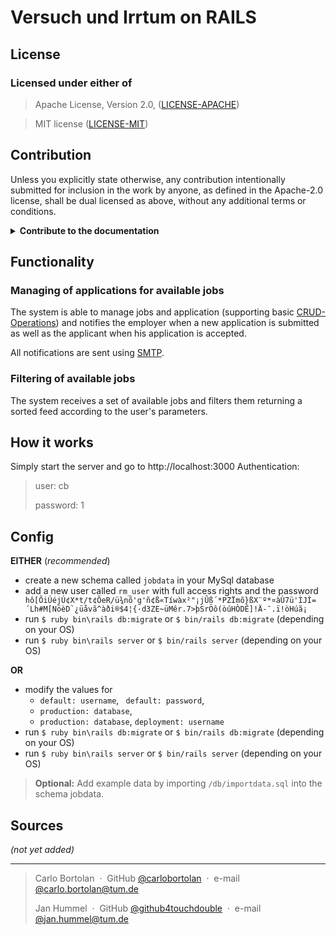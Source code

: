 <h1>Versuch und Irrtum on RAILS</h1>

## License

### Licensed under either of

> Apache License, Version 2.0, ([LICENSE-APACHE](http://www.apache.org/licenses/LICENSE-2.0))

> MIT license ([LICENSE-MIT](http://opensource.org/licenses/MIT))

## Contribution

Unless you explicitly state otherwise, any contribution intentionally submitted for inclusion in the work by anyone, as
defined in the Apache-2.0 license, shall be dual licensed as above, without any additional terms or conditions.
<details><summary><b>Contribute to the documentation</b></summary>

1. Install the necessary gem using `$ gem install yard`
2. Write new code/comments
3. Update the documentation
   using `$ yardoc 'app/views/*.html.erb' 'app/controllers/*.rb' 'app/models/*.rb' 'app/helpers/*.rb' 'app/repository/*.rb' 'app/service/*.rb' 'app/controllers/*.rb' 'lib/**/*.rb'`
4. View the documentation under: http://localhost:63342/<your-project-name>/doc/

</details>

## Functionality

### Managing of applications for available jobs

The system is able to manage jobs and application (supporting
basic [CRUD-Operations](https://www.javatpoint.com/crud-operations-in-sql)) and notifies the employer when a new
application is submitted as well as the applicant when his application is accepted.

All notifications are sent using [SMTP](https://en.wikipedia.org/wiki/Simple_Mail_Transfer_Protocol).

### Filtering of available jobs

The system receives a set of available jobs and filters them returning a sorted feed according to the user's parameters.

## How it works

Simply start the server and go to http://localhost:3000
Authentication:
> user: cb
>
> password: 1

## Config

**EITHER** (*recommended*)

- create a new schema called `jobdata` in your MySql database
- add a new user called `rm_user` with full access rights and the
  password ``` hô[ÕiÚéjÚ¢X*t/t¢ÕeR/ü¾nõ'g'ñ¢ß«Tíwàx²"¡jÛß´*PZÏmõ}ßX¨º*¤àÙ7ü'ÌJÌ=´Lh#M[NöèD`¿üåvã^àði®$4¦{·d3ZE~üMêr.7>þSrÖô(òúHÒDÊ]!Ä-¯.ï!òHúã¡```
- run `$ ruby bin\rails db:migrate` or `$ bin/rails db:migrate` (depending on your OS)
- run `$ ruby bin\rails server` or `$ bin/rails server` (depending on your OS)

**OR**

- modify the values for
    - `default: username`, ` default: password`,
    - `production: database`,
    - `production: database`, `deployment: username`
- run `$ ruby bin\rails db:migrate` or `$ bin/rails db:migrate` (depending on your OS)
- run `$ ruby bin\rails server` or `$ bin/rails server` (depending on your OS)

> **Optional:** Add example data by importing ``/db/importdata.sql`` into the schema jobdata.

## Sources

*(not yet added)*

---
> Carlo Bortolan &nbsp;&middot;&nbsp;
> GitHub [@carlobortolan](https://github.com/carlobortolan) &nbsp;&middot;&nbsp;
> e-mail [@carlo.bortolan@tum.de](carlo.bortolan@tum.de)
>
> Jan Hummel &nbsp;&middot;&nbsp;
> GitHub [@github4touchdouble](https://github.com/github4touchdouble) &nbsp;&middot;&nbsp;
> e-mail [@jan.hummel@tum.de](jan.hummel@tum.de)